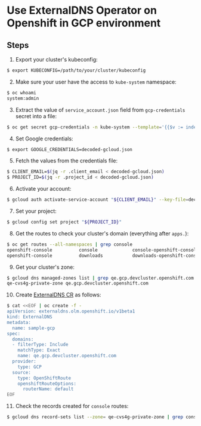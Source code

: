 # Use ExternalDNS Operator on Openshift in GCP environment

## Steps
1. Export your cluster's kubeconfig:
```bash
$ export KUBECONFIG=/path/to/your/cluster/kubeconfig
```

2. Make sure your user have the access to `kube-system` namespace:
```bash
$ oc whoami
system:admin
```

3. Extract the value of `service_account.json` field from `gcp-credentials` secret into a file:
```bash
$ oc get secret gcp-credentials -n kube-system --template='{{$v := index .data "service_account.json"}}{{$v}}' | base64 -d - > decoded-gcloud.json
```

4. Set Google credentials:
```bash
$ export GOOGLE_CREDENTIALS=decoded-gcloud.json
```

5. Fetch the values from the credentials file:
```bash
$ CLIENT_EMAIL=$(jq -r .client_email < decoded-gcloud.json)
$ PROJECT_ID=$(jq -r .project_id < decoded-gcloud.json)
```

6. Activate your account:
```bash
$ gcloud auth activate-service-account "${CLIENT_EMAIL}" --key-file=decoded-gcloud.json
```

7. Set your project:
```bash
$ gcloud config set project "${PROJECT_ID}"
```

8. Get the routes to check your cluster's domain (everything after `apps.`):
```bash
$ oc get routes --all-namespaces | grep console
openshift-console          console             console-openshift-console.apps.qe.gcp.devcluster.openshift.com                       console             https   reencrypt/Redirect     None
openshift-console          downloads           downloads-openshift-console.apps.qe.gcp.devcluster.openshift.com                     downloads           http    edge/Redirect          None
```

9. Get your cluster's zone:
```bash
$ gcloud dns managed-zones list | grep qe.gcp.devcluster.openshift.com
qe-cvs4g-private-zone qe.gcp.devcluster.openshift.com
```

10. Create [ExternalDNS CR](https://github.com/openshift/external-dns-operator/blob/main/config/samples/gcp/operator_v1beta1_externaldns_openshift.yaml) as follows:
```bash
$ cat <<EOF | oc create -f -
apiVersion: externaldns.olm.openshift.io/v1beta1
kind: ExternalDNS
metadata:
  name: sample-gcp
spec:
  domains:
  - filterType: Include
    matchType: Exact
    name: qe.gcp.devcluster.openshift.com
  provider:
    type: GCP
  source:
    type: OpenShiftRoute
    openshiftRouteOptions:
      routerName: default
EOF
```

11. Check the records created for `console` routes:
```bash
$ gcloud dns record-sets list --zone= qe-cvs4g-private-zone | grep console
```
